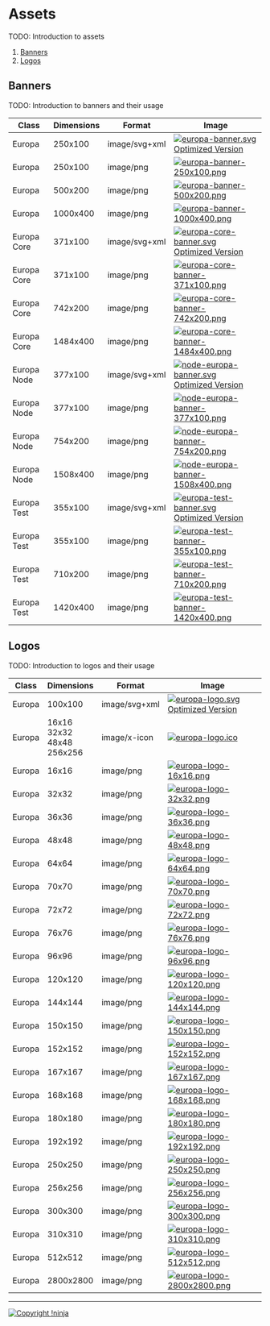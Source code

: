 # Assets

TODO: Introduction to assets

1. [Banners](#banners)
2. [Logos](#logos)

## Banners

TODO: Introduction to banners and their usage

| Class | Dimensions | Format | Image |
| ----- | ---------- | ------ | ----- |
| Europa | 250x100 | image/svg+xml | [![europa-banner.svg](https://cdn.rawgit.com/NotNinja/europa-branding/master/assets/banner-europa/europa-banner.svg)](https://cdn.rawgit.com/NotNinja/europa-branding/master/assets/banner-europa/europa-banner.svg)<br>[Optimized Version](https://cdn.rawgit.com/NotNinja/europa-branding/master/assets/banner-europa/europa-banner.min.svg) |
| Europa | 250x100 | image/png | [![europa-banner-250x100.png](https://cdn.rawgit.com/NotNinja/europa-branding/master/assets/banner-europa/europa-banner-250x100.png)](https://cdn.rawgit.com/NotNinja/europa-branding/master/assets/banner-europa/europa-banner-250x100.png) |
| Europa | 500x200 | image/png | [![europa-banner-500x200.png](https://cdn.rawgit.com/NotNinja/europa-branding/master/assets/banner-europa/europa-banner-500x200.png)](https://cdn.rawgit.com/NotNinja/europa-branding/master/assets/banner-europa/europa-banner-500x200.png) |
| Europa | 1000x400 | image/png | [![europa-banner-1000x400.png](https://cdn.rawgit.com/NotNinja/europa-branding/master/assets/banner-europa/europa-banner-1000x400.png)](https://cdn.rawgit.com/NotNinja/europa-branding/master/assets/banner-europa/europa-banner-1000x400.png) |
| Europa Core | 371x100 | image/svg+xml | [![europa-core-banner.svg](https://cdn.rawgit.com/NotNinja/europa-branding/master/assets/banner-europa-core/europa-core-banner.svg)](https://cdn.rawgit.com/NotNinja/europa-branding/master/assets/banner-europa-core/europa-core-banner.svg)<br>[Optimized Version](https://cdn.rawgit.com/NotNinja/europa-branding/master/assets/banner-europa-core/europa-core-banner.min.svg) |
| Europa Core | 371x100 | image/png | [![europa-core-banner-371x100.png](https://cdn.rawgit.com/NotNinja/europa-branding/master/assets/banner-europa-core/europa-core-banner-371x100.png)](https://cdn.rawgit.com/NotNinja/europa-branding/master/assets/banner-europa-core/europa-core-banner-371x100.png) |
| Europa Core | 742x200 | image/png | [![europa-core-banner-742x200.png](https://cdn.rawgit.com/NotNinja/europa-branding/master/assets/banner-europa-core/europa-core-banner-742x200.png)](https://cdn.rawgit.com/NotNinja/europa-branding/master/assets/banner-europa-core/europa-core-banner-742x200.png) |
| Europa Core | 1484x400 | image/png | [![europa-core-banner-1484x400.png](https://cdn.rawgit.com/NotNinja/europa-branding/master/assets/banner-europa-core/europa-core-banner-1484x400.png)](https://cdn.rawgit.com/NotNinja/europa-branding/master/assets/banner-europa-core/europa-core-banner-1484x400.png) |
| Europa Node | 377x100 | image/svg+xml | [![node-europa-banner.svg](https://cdn.rawgit.com/NotNinja/europa-branding/master/assets/banner-node-europa/node-europa-banner.svg)](https://cdn.rawgit.com/NotNinja/europa-branding/master/assets/banner-node-europa/node-europa-banner.svg)<br>[Optimized Version](https://cdn.rawgit.com/NotNinja/europa-branding/master/assets/banner-node-europa/node-europa-banner.min.svg) |
| Europa Node | 377x100 | image/png | [![node-europa-banner-377x100.png](https://cdn.rawgit.com/NotNinja/europa-branding/master/assets/banner-node-europa/node-europa-banner-377x100.png)](https://cdn.rawgit.com/NotNinja/europa-branding/master/assets/banner-node-europa/node-europa-banner-377x100.png) |
| Europa Node | 754x200 | image/png | [![node-europa-banner-754x200.png](https://cdn.rawgit.com/NotNinja/europa-branding/master/assets/banner-node-europa/node-europa-banner-754x200.png)](https://cdn.rawgit.com/NotNinja/europa-branding/master/assets/banner-node-europa/node-europa-banner-754x200.png) |
| Europa Node | 1508x400 | image/png | [![node-europa-banner-1508x400.png](https://cdn.rawgit.com/NotNinja/europa-branding/master/assets/banner-node-europa/node-europa-banner-1508x400.png)](https://cdn.rawgit.com/NotNinja/europa-branding/master/assets/banner-node-europa/node-europa-banner-1508x400.png) |
| Europa Test | 355x100 | image/svg+xml | [![europa-test-banner.svg](https://cdn.rawgit.com/NotNinja/europa-branding/master/assets/banner-europa-test/europa-test-banner.svg)](https://cdn.rawgit.com/NotNinja/europa-branding/master/assets/banner-europa-test/europa-test-banner.svg)<br>[Optimized Version](https://cdn.rawgit.com/NotNinja/europa-branding/master/assets/banner-europa-test/europa-test-banner.min.svg) |
| Europa Test | 355x100 | image/png | [![europa-test-banner-355x100.png](https://cdn.rawgit.com/NotNinja/europa-branding/master/assets/banner-europa-test/europa-test-banner-355x100.png)](https://cdn.rawgit.com/NotNinja/europa-branding/master/assets/banner-europa-test/europa-test-banner-355x100.png) |
| Europa Test | 710x200 | image/png | [![europa-test-banner-710x200.png](https://cdn.rawgit.com/NotNinja/europa-branding/master/assets/banner-europa-test/europa-test-banner-710x200.png)](https://cdn.rawgit.com/NotNinja/europa-branding/master/assets/banner-europa-test/europa-test-banner-710x200.png) |
| Europa Test | 1420x400 | image/png | [![europa-test-banner-1420x400.png](https://cdn.rawgit.com/NotNinja/europa-branding/master/assets/banner-europa-test/europa-test-banner-1420x400.png)](https://cdn.rawgit.com/NotNinja/europa-branding/master/assets/banner-europa-test/europa-test-banner-1420x400.png) |

## Logos

TODO: Introduction to logos and their usage

| Class | Dimensions | Format | Image |
| ----- | ---------- | ------ | ----- |
| Europa | 100x100 | image/svg+xml | [![europa-logo.svg](https://cdn.rawgit.com/NotNinja/europa-branding/master/assets/logo/europa/europa-logo.svg)](https://cdn.rawgit.com/NotNinja/europa-branding/master/assets/logo/europa/europa-logo.svg)<br>[Optimized Version](https://cdn.rawgit.com/NotNinja/europa-branding/master/assets/logo/europa/europa-logo.min.svg) |
| Europa | 16x16<br>32x32<br>48x48<br>256x256 | image/x-icon | [![europa-logo.ico](https://cdn.rawgit.com/NotNinja/europa-branding/master/assets/logo/europa/europa-logo.ico)](https://cdn.rawgit.com/NotNinja/europa-branding/master/assets/logo/europa/europa-logo.ico) |
| Europa | 16x16 | image/png | [![europa-logo-16x16.png](https://cdn.rawgit.com/NotNinja/europa-branding/master/assets/logo/europa/europa-logo-16x16.png)](https://cdn.rawgit.com/NotNinja/europa-branding/master/assets/logo/europa/europa-logo-16x16.png) |
| Europa | 32x32 | image/png | [![europa-logo-32x32.png](https://cdn.rawgit.com/NotNinja/europa-branding/master/assets/logo/europa/europa-logo-32x32.png)](https://cdn.rawgit.com/NotNinja/europa-branding/master/assets/logo/europa/europa-logo-32x32.png) |
| Europa | 36x36 | image/png | [![europa-logo-36x36.png](https://cdn.rawgit.com/NotNinja/europa-branding/master/assets/logo/europa/europa-logo-36x36.png)](https://cdn.rawgit.com/NotNinja/europa-branding/master/assets/logo/europa/europa-logo-36x36.png) |
| Europa | 48x48 | image/png | [![europa-logo-48x48.png](https://cdn.rawgit.com/NotNinja/europa-branding/master/assets/logo/europa/europa-logo-48x48.png)](https://cdn.rawgit.com/NotNinja/europa-branding/master/assets/logo/europa/europa-logo-48x48.png) |
| Europa | 64x64 | image/png | [![europa-logo-64x64.png](https://cdn.rawgit.com/NotNinja/europa-branding/master/assets/logo/europa/europa-logo-64x64.png)](https://cdn.rawgit.com/NotNinja/europa-branding/master/assets/logo/europa/europa-logo-64x64.png) |
| Europa | 70x70 | image/png | [![europa-logo-70x70.png](https://cdn.rawgit.com/NotNinja/europa-branding/master/assets/logo/europa/europa-logo-70x70.png)](https://cdn.rawgit.com/NotNinja/europa-branding/master/assets/logo/europa/europa-logo-70x70.png) |
| Europa | 72x72 | image/png | [![europa-logo-72x72.png](https://cdn.rawgit.com/NotNinja/europa-branding/master/assets/logo/europa/europa-logo-72x72.png)](https://cdn.rawgit.com/NotNinja/europa-branding/master/assets/logo/europa/europa-logo-72x72.png) |
| Europa | 76x76 | image/png | [![europa-logo-76x76.png](https://cdn.rawgit.com/NotNinja/europa-branding/master/assets/logo/europa/europa-logo-76x76.png)](https://cdn.rawgit.com/NotNinja/europa-branding/master/assets/logo/europa/europa-logo-76x76.png) |
| Europa | 96x96 | image/png | [![europa-logo-96x96.png](https://cdn.rawgit.com/NotNinja/europa-branding/master/assets/logo/europa/europa-logo-96x96.png)](https://cdn.rawgit.com/NotNinja/europa-branding/master/assets/logo/europa/europa-logo-96x96.png) |
| Europa | 120x120 | image/png | [![europa-logo-120x120.png](https://cdn.rawgit.com/NotNinja/europa-branding/master/assets/logo/europa/europa-logo-120x120.png)](https://cdn.rawgit.com/NotNinja/europa-branding/master/assets/logo/europa/europa-logo-120x120.png) |
| Europa | 144x144 | image/png | [![europa-logo-144x144.png](https://cdn.rawgit.com/NotNinja/europa-branding/master/assets/logo/europa/europa-logo-144x144.png)](https://cdn.rawgit.com/NotNinja/europa-branding/master/assets/logo/europa/europa-logo-144x144.png) |
| Europa | 150x150 | image/png | [![europa-logo-150x150.png](https://cdn.rawgit.com/NotNinja/europa-branding/master/assets/logo/europa/europa-logo-150x150.png)](https://cdn.rawgit.com/NotNinja/europa-branding/master/assets/logo/europa/europa-logo-150x150.png) |
| Europa | 152x152 | image/png | [![europa-logo-152x152.png](https://cdn.rawgit.com/NotNinja/europa-branding/master/assets/logo/europa/europa-logo-152x152.png)](https://cdn.rawgit.com/NotNinja/europa-branding/master/assets/logo/europa/europa-logo-152x152.png) |
| Europa | 167x167 | image/png | [![europa-logo-167x167.png](https://cdn.rawgit.com/NotNinja/europa-branding/master/assets/logo/europa/europa-logo-167x167.png)](https://cdn.rawgit.com/NotNinja/europa-branding/master/assets/logo/europa/europa-logo-167x167.png) |
| Europa | 168x168 | image/png | [![europa-logo-168x168.png](https://cdn.rawgit.com/NotNinja/europa-branding/master/assets/logo/europa/europa-logo-168x168.png)](https://cdn.rawgit.com/NotNinja/europa-branding/master/assets/logo/europa/europa-logo-168x168.png) |
| Europa | 180x180 | image/png | [![europa-logo-180x180.png](https://cdn.rawgit.com/NotNinja/europa-branding/master/assets/logo/europa/europa-logo-180x180.png)](https://cdn.rawgit.com/NotNinja/europa-branding/master/assets/logo/europa/europa-logo-180x180.png) |
| Europa | 192x192 | image/png | [![europa-logo-192x192.png](https://cdn.rawgit.com/NotNinja/europa-branding/master/assets/logo/europa/europa-logo-192x192.png)](https://cdn.rawgit.com/NotNinja/europa-branding/master/assets/logo/europa/europa-logo-192x192.png) |
| Europa | 250x250 | image/png | [![europa-logo-250x250.png](https://cdn.rawgit.com/NotNinja/europa-branding/master/assets/logo/europa/europa-logo-250x250.png)](https://cdn.rawgit.com/NotNinja/europa-branding/master/assets/logo/europa/europa-logo-250x250.png) |
| Europa | 256x256 | image/png | [![europa-logo-256x256.png](https://cdn.rawgit.com/NotNinja/europa-branding/master/assets/logo/europa/europa-logo-256x256.png)](https://cdn.rawgit.com/NotNinja/europa-branding/master/assets/logo/europa/europa-logo-256x256.png) |
| Europa | 300x300 | image/png | [![europa-logo-300x300.png](https://cdn.rawgit.com/NotNinja/europa-branding/master/assets/logo/europa/europa-logo-300x300.png)](https://cdn.rawgit.com/NotNinja/europa-branding/master/assets/logo/europa/europa-logo-300x300.png) |
| Europa | 310x310 | image/png | [![europa-logo-310x310.png](https://cdn.rawgit.com/NotNinja/europa-branding/master/assets/logo/europa/europa-logo-310x310.png)](https://cdn.rawgit.com/NotNinja/europa-branding/master/assets/logo/europa/europa-logo-310x310.png) |
| Europa | 512x512 | image/png | [![europa-logo-512x512.png](https://cdn.rawgit.com/NotNinja/europa-branding/master/assets/logo/europa/europa-logo-512x512.png)](https://cdn.rawgit.com/NotNinja/europa-branding/master/assets/logo/europa/europa-logo-512x512.png) |
| Europa | 2800x2800 | image/png | [![europa-logo-2800x2800.png](https://cdn.rawgit.com/NotNinja/europa-branding/master/assets/logo/europa/europa-logo-2800x2800.png)](https://cdn.rawgit.com/NotNinja/europa-branding/master/assets/logo/europa/europa-logo-2800x2800.png) |

---

[![Copyright !ninja](https://cdn.rawgit.com/NotNinja/branding/master/assets/copyright/base/not-ninja-copyright-372x50.png)](https://not.ninja)
